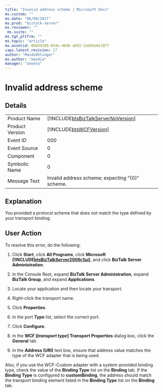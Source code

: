 ```yaml
---
title: "Invalid address scheme | Microsoft Docs"
ms.custom: ""
ms.date: "06/08/2017"
ms.prod: "biztalk-server"
ms.reviewer: ""
 ms.suite: ""
ms.tgt_pltfrm: ""
ms.topic: "article"
ms.assetid: 0b059289-654e-40d6-a092-2a685e6e10f7
caps.latest.revision: 17
author: "MandiOhlinger"
ms.author: "mandia"
manager: "anneta"
---
```

# Invalid address scheme
## Details  
  
|||  
|-|-|  
|Product Name|[!INCLUDE[btsBizTalkServerNoVersion](../includes/btsbiztalkservernoversion-md.md)]|  
|Product Version|[!INCLUDE[btsWCFVersion](../includes/btswcfversion-md.md)]|  
|Event ID|000|  
|Event Source|0|  
|Component|0|  
|Symbolic Name|0|  
|Message Text|Invalid address scheme; expecting "{0}" scheme.|  
  
## Explanation  
 You provided a protocol scheme that does not match the type defined by your transport binding.  
  
## User Action  
 To resolve this error, do the following:  
  
1.  Click **Start**, click **All Programs**, click **Microsoft [!INCLUDE[btsBizTalkServer2006r3ui](../includes/btsbiztalkserver2006r3ui-md.md)]**, and click **BizTalk Server Administration**.  
  
2.  In the Console Root, expand  **BizTalk Server Administration**, expand **BizTalk Group**, and expand  **Applications**.  
  
3.  Locate your application and then locate your transport.  
  
4.  Right-click the transport name.  
  
5.  Click **Properties**.  
  
6.  In the port **Type** list, select the correct port.  
  
7.  Click **Configure**.  
  
8.  In the **WCF [***transport type***] Transport Properties** dialog box, click the **General** tab.  
  
9. In the **Address (URI)** text box, ensure that address value matches the type of the WCF adapter that is being used.  
  
 Also, if you use the WCF-Custom adapter with a system-provided binding type, check the value of the **Binding Type** list on the **Binding** tab. If the **Binding Type** is configured to **customBinding**, the address should match the transport binding element listed in the **Binding Type** list on the **Binding** tab.